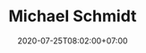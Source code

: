 ---
title     : "Michael Schmidt"
thumbnail : "michael-schmidt"
address   : "https://style-force.net"
sitemap   : false
date      : 2020-07-25T08:02:00+07:00
---